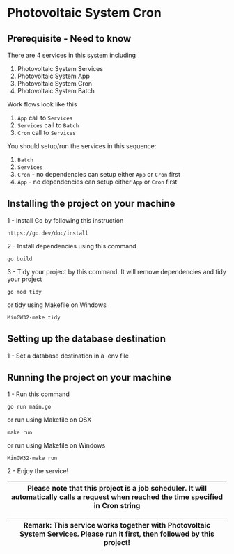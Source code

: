 # Photovoltaic System Cron

## Prerequisite - Need to know
There are 4 services in this system including
1. Photovoltaic System Services
2. Photovoltaic System App
3. Photovoltaic System Cron
4. Photovoltaic System Batch

Work flows look like this
1. `App` call to `Services` 
2. `Services` call to `Batch`
3. `Cron` call to `Services`

You should setup/run the services in this sequence:
1. `Batch`
2. `Services`
3. `Cron` - no dependencies can setup either `App` or `Cron` first
3. `App` - no dependencies can setup either `App` or `Cron` first


## Installing the project on your machine

1 - Install Go by following this instruction
~~~
https://go.dev/doc/install
~~~

2 - Install dependencies using this command
~~~
go build
~~~

3 - Tidy your project by this command. It will remove dependencies and tidy your project
~~~
go mod tidy
~~~
or tidy using Makefile on Windows
~~~
MinGW32-make tidy 
~~~

## Setting up the database destination
1 - Set a database destination in a .env file 


## Running the project on your machine
1 - Run this command
~~~
go run main.go
~~~
or run using Makefile on OSX
~~~
make run 
~~~
or run using Makefile on Windows
~~~
MinGW32-make run 
~~~
2 - Enjoy the service!

| Please note that this project is a job scheduler. It will automatically calls a request when reached the time specified in Cron string |
| --- |

| Remark: This service works together with Photovoltaic System Services. Please run it first, then followed by this project! |
| --- |
